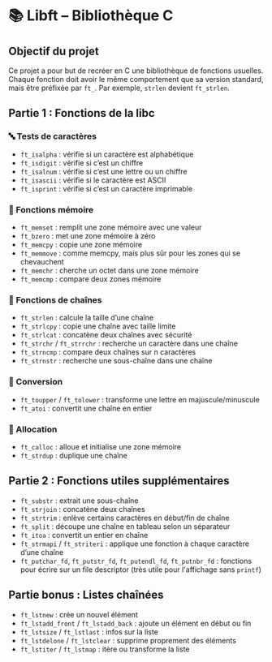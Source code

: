 # 📚 Libft – Bibliothèque C

## Objectif du projet

Ce projet a pour but de recréer en C une bibliothèque de fonctions usuelles.  
Chaque fonction doit avoir le même comportement que sa version standard, mais être préfixée par `ft_`. Par exemple, `strlen` devient `ft_strlen`.

## Partie 1 : Fonctions de la libc

### 🔤 Tests de caractères
- `ft_isalpha` : vérifie si un caractère est alphabétique  
- `ft_isdigit` : vérifie si c’est un chiffre  
- `ft_isalnum` : vérifie si c’est une lettre ou un chiffre  
- `ft_isascii` : vérifie si le caractère est ASCII  
- `ft_isprint` : vérifie si c’est un caractère imprimable

### 🧱 Fonctions mémoire
- `ft_memset` : remplit une zone mémoire avec une valeur  
- `ft_bzero` : met une zone mémoire à zéro  
- `ft_memcpy` : copie une zone mémoire  
- `ft_memmove` : comme memcpy, mais plus sûr pour les zones qui se chevauchent  
- `ft_memchr` : cherche un octet dans une zone mémoire  
- `ft_memcmp` : compare deux zones mémoire

### 🔗 Fonctions de chaînes
- `ft_strlen` : calcule la taille d’une chaîne  
- `ft_strlcpy` : copie une chaîne avec taille limite  
- `ft_strlcat` : concatène deux chaînes avec sécurité  
- `ft_strchr` / `ft_strrchr` : recherche un caractère dans une chaîne  
- `ft_strncmp` : compare deux chaînes sur n caractères  
- `ft_strnstr` : recherche une sous-chaîne dans une chaîne

### 🔁 Conversion
- `ft_toupper` / `ft_tolower` : transforme une lettre en majuscule/minuscule  
- `ft_atoi` : convertit une chaîne en entier

### 💾 Allocation
- `ft_calloc` : alloue et initialise une zone mémoire  
- `ft_strdup` : duplique une chaîne

## Partie 2 : Fonctions utiles supplémentaires

- `ft_substr` : extrait une sous-chaîne
- `ft_strjoin` : concatène deux chaînes
- `ft_strtrim` : enlève certains caractères en début/fin de chaîne
- `ft_split` : découpe une chaîne en tableau selon un séparateur
- `ft_itoa` : convertit un entier en chaîne
- `ft_strmapi` / `ft_striteri` : applique une fonction à chaque caractère d’une chaîne
- `ft_putchar_fd`, `ft_putstr_fd`, `ft_putendl_fd`, `ft_putnbr_fd` : fonctions pour écrire sur un file descriptor (très utile pour l'affichage sans `printf`)

## Partie bonus : Listes chaînées

- `ft_lstnew` : crée un nouvel élément  
- `ft_lstadd_front` / `ft_lstadd_back` : ajoute un élément en début ou fin  
- `ft_lstsize` / `ft_lstlast` : infos sur la liste  
- `ft_lstdelone` / `ft_lstclear` : supprime proprement des éléments  
- `ft_lstiter` / `ft_lstmap` : itère ou transforme la liste
